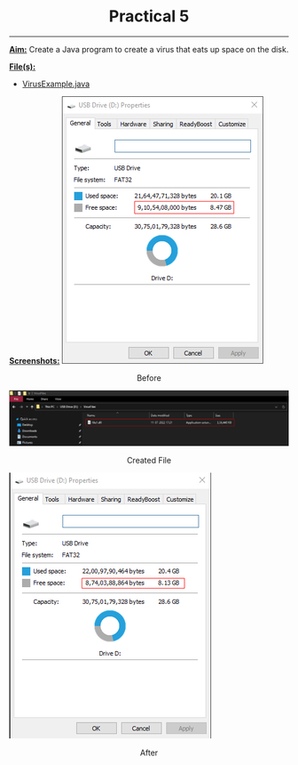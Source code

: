 # <center>Practical 5</center>
---
**<u>Aim:</u>** Create a Java program to create a virus that eats up space on the disk.


**<u>File(s):</u>**
+ [VirusExample.java](./VirusExample.java)


**<u>Screenshots:</u>**
![Before](../../screenshots/Practical%205/screenshot-1.png)

<center>Before</center>


![Created File](../../screenshots/Practical%205/screenshot-3.png)

<center>Created File</center>


![After](../../screenshots/Practical%205/screenshot-2.png)

<center>After</center>